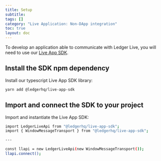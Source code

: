 ```yaml
---
title: Setup
subtitle:
tags: []
category: "Live Application: Non-DApp integration"
toc: true
layout: doc
---
```


To develop an application able to communicate with Ledger Live, you will need to use our [Live App SDK](../reference/sdk/). 

## Install the SDK npm dependency

Install our typescript Live App SDK library:

```bash
yarn add @ledgerhq/live-app-sdk
```

## Import and connect the SDK to your project

Import and instantiate the Live App SDK: 

```bash
import LedgerLiveApi from "@ledgerhq/live-app-sdk";
import { WindowMessageTransport } from "@ledgerhq/live-app-sdk";

---

const llapi = new LedgerLiveApi(new WindowMessageTransport());
llapi.connect();
```
